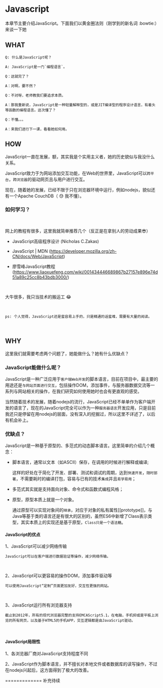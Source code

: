 # Javascript

本章节主要介绍JavaScript。下面我们以黄金圈法则（刚学到的新名词 :bowtie:）来谈一下她

## WHAT

    Q: 什么是JavaScript呢？

    A: JavaScript是一门`编程语言`。

    Q：这就完了？

    A：对啊，要不然？

    Q：不对呀，老师教我们要追求本质。

    A：那我重新说，JavaScript是一种轻量解释型的，或是JIT编译型的程序设计语言，有着头等函数的编程语言。这次懂了？

    Q：不懂。。。

    A：来我们进行下一课，看看她如何用。

## HOW

JavaScript一直在发展，额，其实我是个实用主义者，她的历史貌似与我没什么关系。
<br>

JavaScript致力于为网站添加交互功能，在Web的世界里，JavaScript可以`跨平台`，`跨浏览器`的驱动网页且与用户进行交互。
<br>

现在，随着她的发展，已经不限于只在浏览器环境中运行，例如nodejs，貌似还有一个Apache CouchDB（ :sweat: 我不懂）。
<br>

### 如何学习？
<br>

网上的教程有很多，这里我就简单推荐几个（反正是在拿别人的劳动成果:sunglasses:）
<br>

* JavaScript高级程序设计  (Nicholas C.Zakas)

* JavaScript | MDN  (https://developer.mozilla.org/zh-CN/docs/Web/JavaScript)

* 廖雪峰JavaScript教程 (https://www.liaoxuefeng.com/wiki/001434446689867b27157e896e74d51a89c25cc8b43bdb3000/)

<br>

大牛很多，我只当技术的搬运工 :joy: 

<br>

    ps: 个人觉得，JavaScript还是蛮容易上手的，只是精通的话蛮难，需要有大量的阅读。
<br>

## WHY

这里我们就需要考虑两个问题了，她能做什么？她有什么优缺点？

### JavaScript能做什么呢？

JavaScript是一种广泛应用于`客户端Web开发`的脚本语言，目前在项目中，最主要的用途还是`与网站页面进行交互`，包括操作DOM，添加事件，与服务器数据交流等一系列与网站相关的操作，在我们研究如何使用她时也会有更直观的感受。
<br>

当然随着技术的发展，随着nodejs的流行，JavaScript已经不单单作为客户端开发的语言了，现在的JavaScript完全可以作为一种`服务器语言`开发应用，只是目前我还只是停留在用nodejs的层面，没有深入的挖掘过，所以这里不详述了，以后有机会补上。
<br>

### 优缺点？

JavaScript是一种基于原型的、多范式的动态脚本语言。这里简单的介绍几个概念：
<br>

* 脚本语言，通常以文本（如ASCII）保存，在调用的时候进行解释或编译; <br>

  这样的好处在于简化了开发、部署、测试和调试的周期，达到`快速开发`，`随时部署`，不需要耗时的编译打包，容易与已有的技术`集成`并且`易学易用`；

* 多范式其实就是支持面向对象、命令式和函数式编程风格；<br>

* 原型，原型本质上就是一个对象。 <br>

  通过原型可以实现对象间的`继承`，对应于对象的私有属性[[prototype]]，与Java等基于类的语言还是有很大的区别的，虽然ES6中新增了Class表示类型，其实本质上的实现还是基于原型，`Class只是一个语法糖`。

#### JavaScript的优点

1、JavaScript可以减少网络传输<br>

    JavaScript可以在客户端进行数据验证等操作，减少网络传输。
<br>

2、JavaScript可以更容易的操作DOM，添加事件驱动等<br>

    可以使用JavaScript“定制”页面更加友好，交互性更强的网站。
<br>

3、JavaScript运行所有浏览器支持<br>

    截止到2012年，所有的现代浏览器完整的支持EMCAScript5.1，在电脑，手机抑或是平板上浏览的所有网页，以及基于HTML5的手机APP，交互逻辑都是由JavaScript驱动。
<br>

#### JavaScript局限性

1、各浏览器厂商对JavaScript支持程度不同
<br>

2、JavaScript作为脚本语言，并不擅长对本地文件或者数据库的读写操作，不过在nodejs兴起后，这方面得到了极大的改善。
<br>

=============
补充待续

